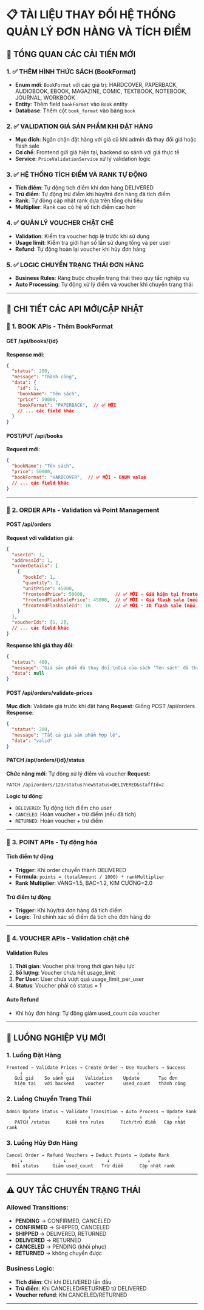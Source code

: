 # 📋 TÀI LIỆU THAY ĐỔI HỆ THỐNG QUẢN LÝ ĐƠN HÀNG VÀ TÍCH ĐIỂM

## 🎯 TỔNG QUAN CÁC CẢI TIẾN MỚI

### 1. ✅ THÊM HÌNH THỨC SÁCH (BookFormat)
- **Enum mới**: `BookFormat` với các giá trị: HARDCOVER, PAPERBACK, AUDIOBOOK, EBOOK, MAGAZINE, COMIC, TEXTBOOK, NOTEBOOK, JOURNAL, WORKBOOK
- **Entity**: Thêm field `bookFormat` vào `Book` entity
- **Database**: Thêm cột `book_format` vào bảng `book`

### 2. ✅ VALIDATION GIÁ SẢN PHẨM KHI ĐẶT HÀNG
- **Mục đích**: Ngăn chặn đặt hàng với giá cũ khi admin đã thay đổi giá hoặc flash sale
- **Cơ chế**: Frontend gửi giá hiện tại, backend so sánh với giá thực tế
- **Service**: `PriceValidationService` xử lý validation logic

### 3. ✅ HỆ THỐNG TÍCH ĐIỂM VÀ RANK TỰ ĐỘNG
- **Tích điểm**: Tự động tích điểm khi đơn hàng DELIVERED
- **Trừ điểm**: Tự động trừ điểm khi hủy/trả đơn hàng đã tích điểm
- **Rank**: Tự động cập nhật rank dựa trên tổng chi tiêu
- **Multiplier**: Rank cao có hệ số tích điểm cao hơn

### 4. ✅ QUẢN LÝ VOUCHER CHẶT CHẼ
- **Validation**: Kiểm tra voucher hợp lệ trước khi sử dụng
- **Usage limit**: Kiểm tra giới hạn số lần sử dụng tổng và per user
- **Refund**: Tự động hoàn lại voucher khi hủy đơn hàng

### 5. ✅ LOGIC CHUYỂN TRẠNG THÁI ĐƠN HÀNG
- **Business Rules**: Ràng buộc chuyển trạng thái theo quy tắc nghiệp vụ
- **Auto Processing**: Tự động xử lý điểm và voucher khi chuyển trạng thái

---

## 🔧 CHI TIẾT CÁC API MỚI/CẬP NHẬT

### 📍 **1. BOOK APIs - Thêm BookFormat**

#### GET /api/books/{id}
**Response mới**:
```json
{
  "status": 200,
  "message": "Thành công",
  "data": {
    "id": 1,
    "bookName": "Tên sách",
    "price": 50000,
    "bookFormat": "PAPERBACK",  // ✅ MỚI
    // ... các field khác
  }
}
```

#### POST/PUT /api/books
**Request mới**:
```json
{
  "bookName": "Tên sách",
  "price": 50000,
  "bookFormat": "HARDCOVER",  // ✅ MỚI - ENUM value
  // ... các field khác
}
```

---

### 📍 **2. ORDER APIs - Validation và Point Management**

#### POST /api/orders
**Request với validation giá**:
```json
{
  "userId": 1,
  "addressId": 1,
  "orderDetails": [
    {
      "bookId": 1,
      "quantity": 2,
      "unitPrice": 45000,
      "frontendPrice": 50000,           // ✅ MỚI - Giá hiện tại frontend biết
      "frontendFlashSalePrice": 45000,  // ✅ MỚI - Giá flash sale (nếu có)
      "frontendFlashSaleId": 10         // ✅ MỚI - ID flash sale (nếu có)
    }
  ],
  "voucherIds": [1, 2],
  // ... các field khác
}
```

**Response khi giá thay đổi**:
```json
{
  "status": 400,
  "message": "Giá sản phẩm đã thay đổi:\nGiá của sách 'Tên sách' đã thay đổi từ 50,000 VND thành 45,000 VND",
  "data": null
}
```

#### POST /api/orders/validate-prices
**Mục đích**: Validate giá trước khi đặt hàng
**Request**: Giống POST /api/orders
**Response**: 
```json
{
  "status": 200,
  "message": "Tất cả giá sản phẩm hợp lệ",
  "data": "valid"
}
```

#### PATCH /api/orders/{id}/status
**Chức năng mới**: Tự động xử lý điểm và voucher
**Request**: 
```
PATCH /api/orders/123/status?newStatus=DELIVERED&staffId=2
```

**Logic tự động**:
- `DELIVERED`: Tự động tích điểm cho user
- `CANCELED`: Hoàn voucher + trừ điểm (nếu đã tích)
- `RETURNED`: Hoàn voucher + trừ điểm

---

### 📍 **3. POINT APIs - Tự động hóa**

#### Tích điểm tự động
- **Trigger**: Khi order chuyển thành DELIVERED
- **Formula**: `points = (totalAmount / 1000) * rankMultiplier`
- **Rank Multiplier**: VÀNG=1.5, BẠC=1.2, KIM CƯƠNG=2.0

#### Trừ điểm tự động  
- **Trigger**: Khi hủy/trả đơn hàng đã tích điểm
- **Logic**: Trừ chính xác số điểm đã tích cho đơn hàng đó

---

### 📍 **4. VOUCHER APIs - Validation chặt chẽ**

#### Validation Rules
1. **Thời gian**: Voucher phải trong thời gian hiệu lực
2. **Số lượng**: Voucher chưa hết usage_limit
3. **Per User**: User chưa vượt quá usage_limit_per_user
4. **Status**: Voucher phải có status = 1

#### Auto Refund
- Khi hủy đơn hàng: Tự động giảm used_count của voucher

---

## 🎯 LUỒNG NGHIỆP VỤ MỚI

### 1. **Luồng Đặt Hàng**
```
Frontend → Validate Prices → Create Order → Use Vouchers → Success
     ↓              ↓              ↓            ↓           ↓
   Gửi giá    So sánh giá    Validation    Update       Tạo đơn
   hiện tại   với backend    voucher       used_count   thành công
```

### 2. **Luồng Chuyển Trạng Thái**
```
Admin Update Status → Validate Transition → Auto Process → Update Rank
        ↓                     ↓                  ↓             ↓
   PATCH /status      Kiểm tra rules      Tích/trừ điểm   Cập nhật rank
```

### 3. **Luồng Hủy Đơn Hàng**
```
Cancel Order → Refund Vouchers → Deduct Points → Update Rank
     ↓               ↓               ↓              ↓
  Đổi status     Giảm used_count   Trừ điểm      Cập nhật rank
```

---

## ⚠️ QUY TẮC CHUYỂN TRẠNG THÁI

### Allowed Transitions:
- **PENDING** → CONFIRMED, CANCELED
- **CONFIRMED** → SHIPPED, CANCELED  
- **SHIPPED** → DELIVERED, RETURNED
- **DELIVERED** → RETURNED
- **CANCELED** → PENDING (khôi phục)
- **RETURNED** → không chuyển được

### Business Logic:
- **Tích điểm**: Chỉ khi DELIVERED lần đầu
- **Trừ điểm**: Khi CANCELED/RETURNED từ DELIVERED
- **Voucher refund**: Khi CANCELED/RETURNED

---


